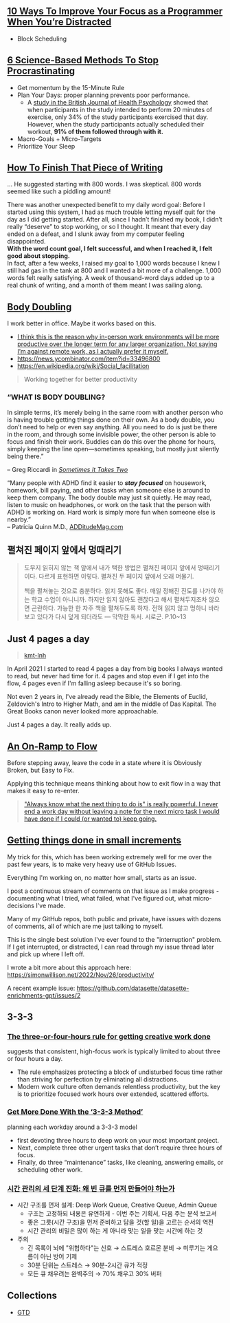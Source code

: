 
## [10 Ways To Improve Your Focus as a Programmer When You’re Distracted](https://betterprogramming.pub/10-ways-to-improve-your-focus-as-a-programmer-when-youre-distracted-a3c26443a72)

- Block Scheduling

## [6 Science-Based Methods To Stop Procrastinating](https://medium.com/personal-growth-lab/6-science-based-methods-to-stop-procrastinating-5f06e3481203)

- Get momentum by the 15-Minute Rule
- Plan Your Days: proper planning prevents poor performance.
  - A [study in the British Journal of Health Psychology](https://www.ncbi.nlm.nih.gov/pubmed/14596707?source=post_page---------------------------) showed that when participants in the study intended to perform 20 minutes of exercise, only 34% of the study participants exercised that day. However, when the study participants actually scheduled their workout, **91% of them followed through with it.**
- Macro-Goals + Micro-Targets
- Prioritize Your Sleep

## [How To Finish That Piece of Writing](https://medium.com/creators-hub/how-to-finish-that-piece-of-writing-63c54ac28363)

... He suggested starting with 800 words. I was skeptical. 800 words seemed like such a piddling amount!

There was another unexpected benefit to my daily word goal: Before I started using this system, I had as much trouble letting myself quit for the day as I did getting started. After all, since I hadn’t finished my book, I didn’t really “deserve” to stop working, or so I thought. It meant that every day ended on a defeat, and I slunk away from my computer feeling disappointed.  
**With the word count goal, I felt successful, and when I reached it, I felt good about stopping.**  
In fact, after a few weeks, I raised my goal to 1,000 words because I knew I still had gas in the tank at 800 and I wanted a bit more of a challenge. 1,000 words felt really satisfying. A week of thousand-word days added up to a real chunk of writing, and a month of them meant I was sailing along.

## [Body Doubling](https://bodydoubling.com/)

I work better in office. Maybe it works based on this.

- [I think this is the reason why in-person work environments will be more productive over the longer term for any larger organization. Not saying I’m against remote work, as I actually prefer it myself.](https://news.ycombinator.com/item?id=33495310)
- https://news.ycombinator.com/item?id=33496800
- https://en.wikipedia.org/wiki/Social_facilitation

> Working together for better productivity

### “WHAT IS BODY DOUBLING?

In simple terms, it’s merely being in the same room with another person who is having trouble getting things done on their own. As a body double, you don’t need to help or even say anything. All you need to do is just be there in the room, and through some invisible power, the other person is able to focus and finish their work. Buddies can do this over the phone for hours, simply keeping the line open—sometimes speaking, but mostly just silently being there.”

– Greg Riccardi in [_Sometimes It Takes Two_](https://chadd.org/wp-content/uploads/2018/06/ATTN_04_15_RICCARDI.pdf)

“Many people with ADHD find it easier to **_stay focused_** on housework, homework, bill paying, and other tasks when someone else is around to keep them company. The body double may just sit quietly. He may read, listen to music on headphones, or work on the task that the person with ADHD is working on. Hard work is simply more fun when someone else is nearby.”  
– Patricia Quinn M.D., [ADDitudeMag.com](https://www.additudemag.com/getting-stuff-done-easier-with-a-friend-body-double/)

## 펼쳐진 페이지 앞에서 멍때리기

> 도무지 읽히지 않는 책 앞에서 내가 택한 방법은 펼쳐진 페이지 앞에서 멍때리기이다. 다르게 표현하면 이렇다. 펼쳐진 두 페이지 앞에서 오래 머물기.
>
> 책을 펼쳐놓는 것으로 충분하다. 읽지 못해도 좋다. 매일 정해진 진도를 나가야 하는 학교 수업이 아니니까. 하지만 읽지 않아도 괜찮다고 해서 펼쳐두지조차 않으면 곤란하다. 가능한 한 자주 책을 펼쳐두도록 하자. 전혀 읽지 않고 멍하니 바라보고 있다가 다시 덮게 되더라도
> — 막막한 독서. 시로군. P.10~13

## Just 4 pages a day

> [kmt-lnh](https://news.ycombinator.com/item?id=34779980)

In April 2021 I started to read 4 pages a day from big books I always wanted to read, but never had time for it. 4 pages and stop even if I get into the flow, 4 pages even if I'm falling asleep because it's so boring.

Not even 2 years in, I've already read the Bible, the Elements of Euclid, Zeldovich's Intro to Higher Math, and am in the middle of Das Kapital. The Great Books canon never looked more approachable.

Just 4 pages a day. It really adds up.

## [An On-Ramp to Flow](https://census.dev/blog/an-on-ramp-to-flow)

Before stepping away, leave the code in a state where it is Obviously Broken, but Easy to Fix.

Applying this technique means thinking about how to exit flow in a way that makes it easy to re-enter.

> ["Always know what the next thing to do is" is really powerful. I never end a work day without leaving a note for the next micro task I would have done if I could (or wanted to) keep going.](https://news.ycombinator.com/item?id=38835600)

## [Getting things done in small increments](https://news.ycombinator.com/item?id=38836569)

My trick for this, which has been working extremely well for me over the past few years, is to make very heavy use of GitHub Issues.

Everything I'm working on, no matter how small, starts as an issue.

I post a continuous stream of comments on that issue as I make progress - documenting what I tried, what failed, what I've figured out, what micro-decisions I've made.

Many of my GitHub repos, both public and private, have issues with dozens of comments, all of which are me just talking to myself.

This is the single best solution I've ever found to the "interruption" problem. If I get interrupted, or distracted, I can read through my issue thread later and pick up where I left off.

I wrote a bit more about this approach here: https://simonwillison.net/2022/Nov/26/productivity/

A recent example issue: https://github.com/datasette/datasette-enrichments-gpt/issues/2

## 3-3-3

### [The three-or-four-hours rule for getting creative work done](https://www.oliverburkeman.com/fourhours)

suggests that consistent, high-focus work is typically limited to about three or four hours a day.

- The rule emphasizes protecting a block of undisturbed focus time rather than striving for perfection by eliminating all distractions.
- Modern work culture often demands relentless productivity, but the key is to prioritize focused work hours over extended, scattered efforts.

### [Get More Done With the ‘3-3-3 Method’](https://lifehacker.com/get-more-done-with-the-3-3-3-method-1850729849)

planning each workday around a 3-3-3 model

- first devoting three hours to deep work on your most important project.
- Next, complete three other urgent tasks that don’t require three hours of focus.
- Finally, do three “maintenance” tasks, like cleaning, answering emails, or scheduling other work.

### [시간 관리의 세 단계 진화: 왜 빈 큐를 먼저 만들어야 하는가](https://unnud.com/the-three-stage-evolution-of-time-management-why-you-should-create-an-empty-queue-first/)

- 시간 구조를 먼저 설계: Deep Work Queue, Creative Queue, Admin Queue
  - 구조는 고정하되 내용은 유연하게 - 이번 주는 기획서, 다음 주는 분석 보고서
  - 좋은 그릇(시간 구조)을 먼저 준비하고 담을 것(할 일)을 고르는 순서의 역전
  - 시간 관리의 비밀은 많이 하는 게 아니라 맞는 일을 맞는 시간에 하는 것
- 주의
  - 긴 목록이 뇌에 "위험하다"는 신호 → 스트레스 호르몬 분비 → 미루기는 게으름이 아닌 방어 기제
  - 30분 단위는 스트레스 → 90분-2시간 큐가 적정
  - 모든 큐 채우려는 완벽주의 → 70% 채우고 30% 버퍼

## Collections

- [GTD](https://workflowy.com/systems/getting-things-done/)
